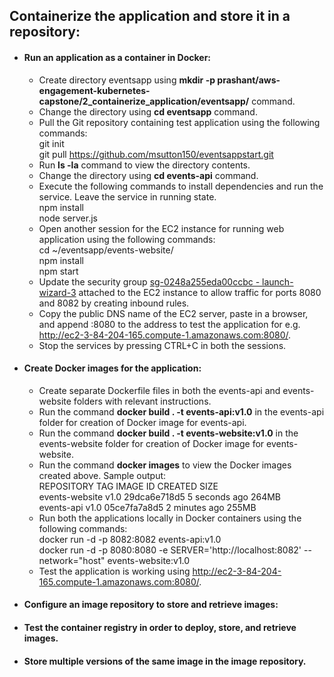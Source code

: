 ## Containerize the application and store it in a repository:
- #### Run an application as a container in Docker:
  - Create directory eventsapp using **mkdir -p prashant/aws-engagement-kubernetes-capstone/2_containerize_application/eventsapp/** command.
  - Change the directory using **cd eventsapp** command.
  - Pull the Git repository containing test application using the following commands:<br>
    git init<br>
    git pull https://github.com/msutton150/eventsappstart.git<br>
  - Run **ls -la** command to view the directory contents.
  - Change the directory using **cd events-api** command.
  - Execute the following commands to install dependencies and run the service. Leave the service in running state.<br>
    npm install<br>
    node server.js
  - Open another session for the EC2 instance for running web application using the following commands:<br>
    cd ~/eventsapp/events-website/<br>
    npm install<br>
    npm start
  - Update the security group [sg-0248a255eda00ccbc - launch-wizard-3](https://us-east-1.console.aws.amazon.com/ec2/home?region=us-east-1#SecurityGroup:securityGroupId=sg-0248a255eda00ccbc) attached to the EC2 instance to allow traffic for ports 8080 and 8082 by creating inbound rules.
  - Copy the public DNS name of the EC2 server, paste in a browser, and append :8080 to the address to test the application for e.g. http://ec2-3-84-204-165.compute-1.amazonaws.com:8080/.
  - Stop the services by pressing CTRL+C in both the sessions.
- #### Create Docker images for the application:
  - Create separate Dockerfile files in both the events-api and events-website folders with relevant instructions.
  - Run the command **docker build . -t events-api:v1.0** in the events-api folder for creation of Docker image for events-api.
  - Run the command **docker build . -t events-website:v1.0** in the events-website folder for creation of Docker image for events-website.
  - Run the command **docker images** to view the Docker images created above. Sample output:<br>
    REPOSITORY                                                    TAG       IMAGE ID       CREATED         SIZE<br>
    events-website                                                v1.0      29dca6e718d5   5 seconds ago   264MB<br>
    events-api                                                    v1.0      05ce7fa7a8d5   2 minutes ago   255MB
  - Run both the applications locally in Docker containers using the following commands:<br>
  docker run -d -p 8082:8082 events-api:v1.0<br>
  docker run -d -p 8080:8080 -e SERVER='http://localhost:8082' --network="host" events-website:v1.0
  - Test the application is working using http://ec2-3-84-204-165.compute-1.amazonaws.com:8080/.
    
- #### Configure an image repository to store and retrieve images:
- #### Test the container registry in order to deploy, store, and retrieve images.
- #### Store multiple versions of the same image in the image repository.
